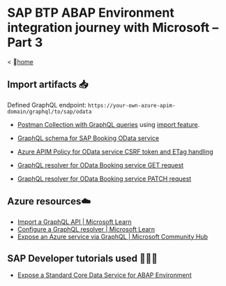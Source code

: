 # SAP BTP ABAP Environment integration journey with Microsoft – Part 3

< 🏡[home](../README.md)

## Import artifacts 📥

Defined GraphQL endpoint: `https://your-own-azure-apim-domain/graphql/to/sap/odata`

- [Postman Collection with GraphQL queries](https://raw.githubusercontent.com/MartinPankraz/steampunk-helper/main/Steampunk-Helper-Lib.postman_collection.json) using [import feature](https://learning.postman.com/docs/getting-started/importing-and-exporting-data/).

- [GraphQL schema for SAP Booking OData service](./booking-schema.graphql)
- [Azure APIM Policy for OData service CSRF token and ETag handling](./booking-odata-api-policy.xml)
- [GraphQL resolver for OData Booking service GET request](./booking-odata-query-resolver.xml)
- [GraphQL resolver for OData Booking service PATCH request](./booking-odata-mutation-resolver.xml)

## Azure resources☁️

- [Import a GraphQL API | Microsoft Learn](https://learn.microsoft.com/azure/api-management/graphql-api?tabs=portal)
- [Configure a GraphQL resolver | Microsoft Learn](https://learn.microsoft.com/azure/api-management/configure-graphql-resolver)
- [Expose an Azure service via GraphQL | Microsoft Community Hub](https://techcommunity.microsoft.com/t5/azure-integration-services-blog/expose-your-data-from-azure-cosmos-db-or-azure-sql-through-a/ba-p/3846252)

## SAP Developer tutorials used 👩🏼‍🏫

- [Expose a Standard Core Data Service for ABAP Environment](https://developers.sap.com/tutorials/abap-environment-business-service-provisioning.html)

